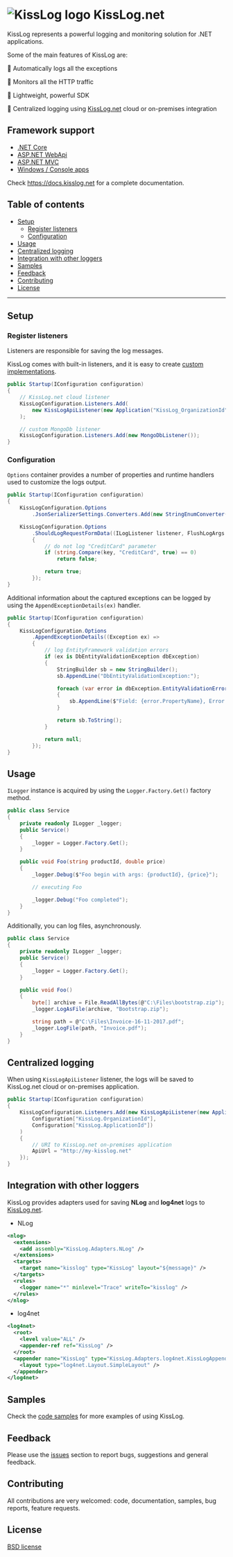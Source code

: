# ![KissLog logo](https://kisslog.net/cdn/KissLog/logos/32.png) KissLog.net

KissLog represents a powerful logging and monitoring solution for .NET applications.

Some of the main features of KissLog are:

&#128313; Automatically logs all the exceptions

&#128313; Monitors all the HTTP traffic

&#128313; Lightweight, powerful SDK

&#128313; Centralized logging using [KissLog.net](https://kisslog.net) cloud or on-premises integration

## Framework support

- [.NET Core](https://github.com/KissLog-net/KissLog.Sdk/wiki/Install-Net-Core)
- [ASP.NET WebApi](https://github.com/KissLog-net/KissLog.Sdk/wiki/Install-AspNet-WebApi)
- [ASP.NET MVC](https://github.com/KissLog-net/KissLog.Sdk/wiki/Install-AspNet-Mvc)
- [Windows / Console apps](https://github.com/KissLog-net/KissLog.Sdk/wiki/Install-WindowsApp)

Check https://docs.kisslog.net for a complete documentation.


## Table of contents

- [Setup](#Setup)
  - [Register listeners](#register-listeners)
  - [Configuration](#configuration)
- [Usage](#usage)
- [Centralized logging](#centralized-logging)
- [Integration with other loggers](#integration-with-other-loggers)
- [Samples](#samples)
- [Feedback](#feedback)
- [Contributing](#contributing)
- [License](#license)

---

## Setup

### Register listeners

Listeners are responsible for saving the log messages.

KissLog comes with built-in listeners, and it is easy to create [custom implementations](https://github.com/KissLog-net/KissLog.Sdk/wiki/Custom-output).

```csharp
public Startup(IConfiguration configuration)
{
    // KissLog.net cloud listener
    KissLogConfiguration.Listeners.Add(
        new KissLogApiListener(new Application("KissLog_OrganizationId", "KissLog_ApplicationId"))
    );

    // custom MongoDb listener
    KissLogConfiguration.Listeners.Add(new MongoDbListener());
}
```

### Configuration

`Options` container provides a number of properties and runtime handlers used to customize the logs output.

```csharp
public Startup(IConfiguration configuration)
{
    KissLogConfiguration.Options
        .JsonSerializerSettings.Converters.Add(new StringEnumConverter());

    KissLogConfiguration.Options
        .ShouldLogRequestFormData((ILogListener listener, FlushLogArgs args, string key) =>
        {
            // do not log "CreditCard" parameter
            if (string.Compare(key, "CreditCard", true) == 0)
                return false;

            return true;
        });
}
```

Additional information about the captured exceptions can be logged by using the `AppendExceptionDetails(ex)` handler.

```csharp
public Startup(IConfiguration configuration)
{
    KissLogConfiguration.Options
        .AppendExceptionDetails((Exception ex) =>
        {
            // log EntityFramework validation errors
            if (ex is DbEntityValidationException dbException)
            {
                StringBuilder sb = new StringBuilder();
                sb.AppendLine("DbEntityValidationException:");

                foreach (var error in dbException.EntityValidationErrors.SelectMany(p => p.ValidationErrors))
                {
                    sb.AppendLine($"Field: {error.PropertyName}, Error: {error.ErrorMessage}");
                }

                return sb.ToString();
            }

            return null;
        });
}
```

## Usage

`ILogger` instance is acquired by using the `Logger.Factory.Get()` factory method.

```csharp
public class Service
{
    private readonly ILogger _logger;
    public Service()
    {
        _logger = Logger.Factory.Get();
    }

    public void Foo(string productId, double price)
    {
        _logger.Debug($"Foo begin with args: {productId}, {price}");

        // executing Foo

        _logger.Debug("Foo completed");
    }
}
```

Additionally, you can log files, asynchronously.

```csharp
public class Service
{
    private readonly ILogger _logger;
    public Service()
    {
        _logger = Logger.Factory.Get();
    }

    public void Foo()
    {
        byte[] archive = File.ReadAllBytes(@"C:\Files\bootstrap.zip");
        _logger.LogAsFile(archive, "Bootstrap.zip");

        string path = @"C:\Files\Invoice-16-11-2017.pdf";
        _logger.LogFile(path, "Invoice.pdf");
    }
}
```

## Centralized logging

When using `KissLogApiListener` listener, the logs will be saved to KissLog.net cloud or on-premises application.

```csharp
public Startup(IConfiguration configuration)
{
    KissLogConfiguration.Listeners.Add(new KissLogApiListener(new Application(
        Configuration["KissLog.OrganizationId"],
        Configuration["KissLog.ApplicationId"])
    )
    {
        // URI to KissLog.net on-premises application
        ApiUrl = "http://my-kisslog.net"
    });
}
```

## Integration with other loggers

KissLog provides adapters used for saving **NLog** and **log4net** logs to [KissLog.net](https://kisslog.net).

- NLog

```xml
<nlog>
  <extensions>
    <add assembly="KissLog.Adapters.NLog" />
  </extensions>
  <targets>
    <target name="kisslog" type="KissLog" layout="${message}" />
  </targets>
  <rules>
    <logger name="*" minlevel="Trace" writeTo="kisslog" />
  </rules>
</nlog>
```

- log4net

```xml
﻿<log4net>
  <root>
    <level value="ALL" />
    <appender-ref ref="KissLog" />
  </root>
  <appender name="KissLog" type="KissLog.Adapters.log4net.KissLogAppender, KissLog.Adapters.log4net">
    <layout type="log4net.Layout.SimpleLayout" />
  </appender>
</log4net>
```

## Samples

Check the [code samples](https://github.com/KissLog-net/KissLog.samples) for more examples of using KissLog.

## Feedback

Please use the [issues](https://github.com/KissLog-net/KissLog.Sdk/issues) section to report bugs, suggestions and general feedback.

## Contributing

All contributions are very welcomed: code, documentation, samples, bug reports, feature requests.

## License

[BSD license](LICENSE.md)
